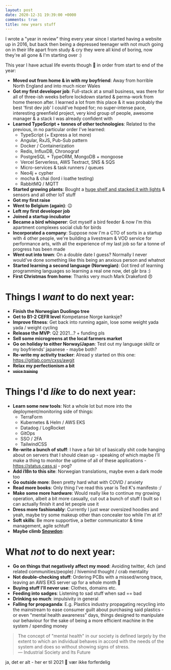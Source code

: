 ```yaml
---
layout: post
date: 2020-12-31 19:39:00 +0000
comments: true
title: new years stuff
---
```


I wrote a "year in review" thing every year since I started having a website up in 2016, but back then being a depressed teenager with not much going on in their life apart from study & cry they were all kind of boring, now they're all gone & I'm starting over :)

<div class="fotorama" data-width="100%" data-height="600" data-nav="thumbs" data-allowfullscreen="true" data-loop="true" data-shuffle="true">
  <a href="https://ftp.cass.si/02wnwk007.jpeg" data-caption="me and the bf"></a>
  <a href="https://ftp.cass.si/7q00k0ok0.jpeg" data-caption="on my new work commute"></a>
  <a href="https://ftp.cass.si/4011b0lob.jpeg" data-caption="finally got animal crossing :3"></a>
  <a href="https://ftp.cass.si/b4v=000A5.jpeg" data-caption="playin some racing games"></a>
  <a href="https://ftp.cass.si/=060i~t75.jpeg" data-caption="work xmas party"></a>
  <a href="https://ftp.cass.si/191y4J00j.jpeg" data-caption="cozy docks"></a>
  <a href="https://ftp.cass.si/0064V9=p0.jpeg" data-caption="norge station"></a>
  <a href="https://ftp.cass.si/rui99y1c7.jpeg" data-caption="work from home desk"></a>
  <a href="https://ftp.cass.si/9xe001620.jpeg" data-caption="beginnings of the iot platform"></a>
  <a href="https://ftp.cass.si/Wj80asA=a.jpeg" data-caption="flowers in summer :)"></a>
  <a href="https://ftp.cass.si/028057uub.jpeg" data-caption="birthday cake, 21 this year"></a>
  <a href="https://ftp.cass.si/9m79im=6j.jpeg" data-caption=""></a>
  <a href="https://ftp.cass.si/noY07=u00.jpeg" data-caption="growing plants"></a>
  <a href="https://ftp.cass.si/Fwmff~042.jpeg" data-caption="having a bbq"></a>
  <a href="https://ftp.cass.si/=eb170a64.jpeg" data-caption="jetting off in the middle of a pandemic"></a>
  <a href="https://ftp.cass.si/9~66hw4yf.jpeg" data-caption="new flat pog"></a>
  <a href="https://ftp.cass.si/01sj8J1nn.jpeg" data-caption="bird social club"></a>
  <a href="https://ftp.cass.si/60ut010j0.jpeg" data-caption="a fat bird"></a>
  <a href="https://ftp.cass.si/01sa0aM0Z.jpeg" data-caption=""></a>
  <a href="https://ftp.cass.si/8q=d8J0x0.jpeg" data-caption="at the lake with the duckies"></a>
  <a href="https://ftp.cass.si/=4Uk=9m00.jpeg" data-caption="a cat, i fed him ham"></a>
  <a href="https://ftp.cass.si/9x9y9foLz.jpeg" data-caption="by the docks"></a>
  <a href="https://ftp.cass.si/8m4v99Qcg.jpeg" data-caption="xmas time :)"></a>
  <a href="https://ftp.cass.si/0=0y01x04.jpeg" data-caption="growing setup"></a>
  <a href="https://ftp.cass.si/Rp5~0411i.jpeg" data-caption=""></a>
  <a href="https://ftp.cass.si/026420w70.jpeg" data-caption="early growing prototype"></a>
  <a href="https://ftp.cass.si/01=1a1a33.jpeg" data-caption=""></a>
  <a href="https://ftp.cass.si/6i5p7qmy3.png" data-caption=""></a>
</div>

This year I have actual life events though 🎉 in order from start to end of the year:

* __Moved out from home & in with my boyfriend__: Away from horrible North England and into much nicer Wales
* __Got my first developer job__: Full-stack at a small business, was there for all of three-ish weeks before lockdown started & perma-work from home thereon after. I learned a lot from this place & it was probably the best 'first dev job' I could've hoped for; no super-intense pace, interesting greenfield project, very kind group of people, awesome manager & a stack I was already confident with
* __Learned TypeScript + tonnes of other technologies__: Related to the previous, in no particular order I've learned:
  - TypeScript (+ Express a lot more)
  - Angular, RxJS, Pub-Sub pattern
  - Docker / Containerization
  - Redis, InfluxDB, Chronograf
  - PostgreSQL + TypeORM, MongoDB + mongoose
  - Vercel Serverless, AWS Textract, SNS & SQS
  - Micro-services & task runners / queues
  - Neo4j + cypher
  - mocha & chai (lord i loathe testing)
  - RabbitMQ / MQTT
* __Started growing plants__: Bought a [huge shelf and stacked it with lights](https://cass.si/posts/growing-microgreens-and-mcn) & sensors and all other IoT stuff
* __Got my first raise__
* __Went to Belgium (again)__: 😉
* __Left my first developer job__
* __Joined a startup incubator__
* __Became a bird whisperer__: Got myself a bird feeder & now I'm this apartment complexes social club for birds
* __Incorporated a company__: Suppose now I'm a CTO of sorts in a startup with 4 other people, we're building a livestream & VOD service for performance arts, with all the experience of my last job so far a tonne of progress has been made
* __Went out into town__: On a double date I guess? Normally I never would've done something like this being an anxious person and whatnot
* __Started learning a second language (Norwegian)__: Got tired of learning programming languages so learning a real one now, det går bra :)
* __First Christmas from home__: Thanks very much Mark Drakeford 😠

# Things I _want_ to do next year:

* __Finish the Norwegian Duolingo tree__
* __Get to B1-2 CEFR level__ Kompetanse Norge kanksje?
* __Improve fitness__: Get back into running again, lose some weight yada yada / weight cycling
* __Release the MVP__: Q2 2021...? + funding pls
* __Sell some microgreens at the local farmers market__
* __Go on holiday to either Norway/Japan__: Test out my language skillz or my boyfriends' japanese - maybe both?
* __Re-write my activity tracker__: Alread y started on this one: <https://gitlab.com/cxss/awgit>
* __Relax my perfectionism a bit__
* __~~<small>voice training</small>~~__

# Things I'd _like_ to do next year:

* __Learn some new tools__: Not a whole lot but more into the deployment/monitoring side of things:
  - TerraForm
  - Kubernetes & Helm / AWS EKS
  - Datadog / LogRocket
  - GitOps
  - SSO / 2FA
  - TailwindCSS
* __Re-write a bunch of stuff__: I have a fair bit of basically shit code hanging about on servers that I should clean up - speaking of which maybe I'll make a thing to monitor the uptime of all of these applications - https://status.cass.si - pog?
* __Add i18n to this site__: Norwegian translations, maybe even a dark mode too
* __Go outside more__: Been pretty hard what with COVID / anxiety
* __Read more books__: Only thing I've read this year is Ted K's manifesto :/
* __Make some more hardware__: Would really like to continue my growing operation, albeit a bit more casually, cut out a bunch of stuff I built so I can actually finish it and let people use it
* __Dress more fashionably__: Currently I just wear oversized hoodies and yeah, maybe try some makeup other than concealer too while I'm at it?
* __Soft skills__: Be more supportive, a better communicator & time management, agile schtuff
* __Maybe climb [Snowdon](https://en.wikipedia.org/wiki/Snowdon)__:

# What _not_ to do next year:

* __Go on things that negatively affect my mood__: Avoiding twitter, 4ch (and related communities/people) / hivemind thought / crab mentality
* __Not double-checking stuff__: Ordering PCBs with a missed/wrong trace, leaving an AWS EKS server up for a whole month 😬
* __Buying stuff I'll never use__: Clothes, domains etc.
* __Feeding into sadges__: Listening to sad stuff when sad == bad
* __Drinking so much__: impulsivity in general
* __Falling for propaganda__: E.g. Plastics industry propagating recycling into the mainstream to ease consumer guilt about purchasing said plastics - or even "mental health awareness" days, things designed to manipulate our behaviour for the sake of being a more efficient machine in the system / spending money 

> The concept of "mental health" in our society is defined largely by the extent to which an individual behaves in accord with the needs of the system and does so without showing signs of stress.  
— Industrial Society and Its Future

ja, det er alt - her er til 2021 🥰 vær ikke forferdelig

<!-- jQuery 1.8 or later, 33 KB -->
<script src="https://ajax.googleapis.com/ajax/libs/jquery/1.11.1/jquery.min.js"></script>
<!-- Fotorama from CDNJS, 19 KB -->
<link  href="https://cdnjs.cloudflare.com/ajax/libs/fotorama/4.6.4/fotorama.css" rel="stylesheet">
<script src="https://cdnjs.cloudflare.com/ajax/libs/fotorama/4.6.4/fotorama.js"></script>



